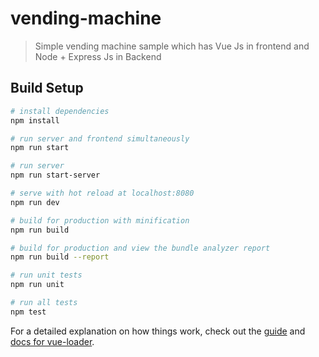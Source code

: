 # vending-machine

> Simple vending machine sample which has Vue Js in frontend and Node + Express Js in Backend

## Build Setup

``` bash
# install dependencies
npm install

# run server and frontend simultaneously
npm run start

# run server
npm run start-server

# serve with hot reload at localhost:8080
npm run dev

# build for production with minification
npm run build

# build for production and view the bundle analyzer report
npm run build --report

# run unit tests
npm run unit

# run all tests
npm test
```

For a detailed explanation on how things work, check out the [guide](http://vuejs-templates.github.io/webpack/) and [docs for vue-loader](http://vuejs.github.io/vue-loader).
